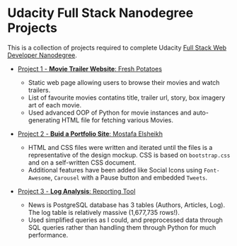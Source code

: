 # Udacity Full Stack Nanodegree Projects

This is a collection of projects required to complete Udacity [Full Stack Web Developer Nanodegree](https://www.udacity.com/course/full-stack-web-developer-nanodegree--nd004).

* [Project 1 - **Movie Trailer Website**: Fresh Potatoes](https://github.com/Sasa94s/FullStack-ND/tree/master/Project%201)
	* Static web page allowing users to browse their movies and watch trailers.
	* List of favourite movies contatins title, trailer url, story, box imagery art of each movie.
    * Used advanced OOP of Python for movie instances and auto-generating HTML file for fetching various Movies.
* [Project 2 - **Buid a Portfolio Site**: Mostafa Elsheikh](https://github.com/Sasa94s/FullStack-ND/tree/master/Project%202)
	* HTML and CSS files were written and iterated until the files is a representative of the design mockup. CSS is based on `bootstrap.css` and on a self-written CSS document.
    * Additional features have been added like Social Icons using `Font-Awesome`, `Carousel` with a Pause button and embedded `Tweets`.

* [Project 3 - **Log Analysis**: Reporting Tool](https://github.com/Sasa94s/FullStack-ND/tree/master/Project%203)
	* News is PostgreSQL database has 3 tables (Authors, Articles, Log). The log table is relatively massive (1,677,735 rows!).
	* Used simplified queries as I could, and preprocessed data through SQL queries rather than handling them through Python for much performance.